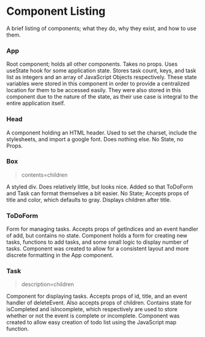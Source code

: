 # Component Listing

A brief listing of components; what they do, why they exist, and how to use them.

### App
>
>   <App />
>
Root component; holds all other components. Takes no props.
Uses useState hook for some application state. Stores task count, keys, and task list as integers and an array of JavaScript Objects respectively.
These state variables were stored in this component in order to provide a centralized location for them to be accessed easily. They were also stored in this component due to the nature of the state, as their use case is integral to the entire application itself.

### Head
>
>   <Head />
>
A component holding an HTML header. Used to set the charset, include the stylesheets, and import a google font. Does nothing else.
No State, no Props.

### Box
>
>   <Box title="(any)" color="(gray | green | red)"> contents=children </Box>
>
A styled div. Does relatively little, but looks nice. Added so that ToDoForm and Task can format themselves a bit easier.
No State; Accepts props of title and color, which defaults to gray. Displays children after title.

### ToDoForm
>
>   <ToDoForm getIndices={indices} add={addTask} />
>
Form for managing tasks. Accepts props of getIndices and an event handler of add, but contains no state. Component holds a form for creating new tasks, functions to add tasks, and some small logic to display number of tasks. Component was created to allow for a consistent layout and more discrete formatting in the App component.

### Task
>
>   <Task id=(any) title="(any)" deleteEvent={removeTask}> description=children </Task>
>
Component for displaying tasks. Accepts props of id, title, and an event handler of deleteEvent. Also accepts props of children. Contains state for isCompleted and isIncomplete, which respectively are used to store whether or not the event is complete or incomplete. Component was created to allow easy creation of todo list using the JavaScript map function.